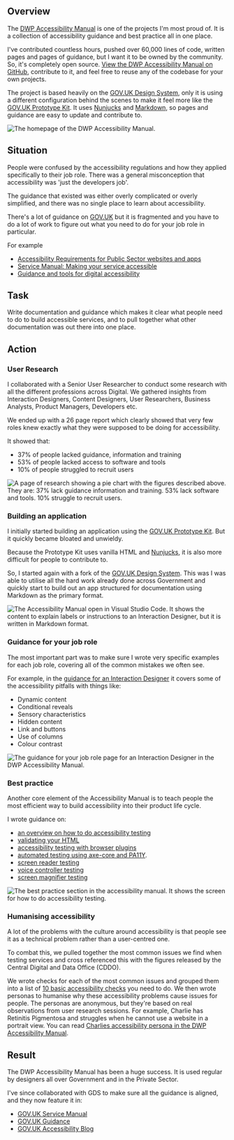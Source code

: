 ## Overview

The [DWP Accessibility Manual](https://accessibility-manual.dwp.gov.uk) is one of the projects I'm most proud of. It is a collection of accessibility guidance and best practice all in one place.

I've contributed countless hours, pushed over 60,000 lines of code, written pages and pages of guidance, but I want it to be owned by the community. So, it's completely open source. [View the DWP Accessibility Manual on GitHub](https://github.com/dwp/accessibility-manual), contribute to it, and feel free to reuse any of the codebase for your own projects.

The project is based heavily on the [GOV.UK Design System](https://design-system.service.gov.uk/), only it is using a different configuration behind the scenes to make it feel more like the [GOV.UK Prototype Kit](https://govuk-prototype-kit.herokuapp.com/docs). It uses [Nunjucks](https://mozilla.github.io/nunjucks/templating.html) and [Markdown](https://www.markdownguide.org/), so pages and guidance are easy to update and contribute to.

![The homepage of the DWP Accessibility Manual.](/images/work/dwp-accessibility-manual.jpg)

## Situation

People were confused by the accessibility regulations and how they applied specifically to their job role. There was a general misconception that accessibility was 'just the developers job'.

The guidance that existed was either overly complicated or overly simplified, and there was no single place to learn about accessibility. 

There's a lot of guidance on [GOV.UK](https://gov.uk) but it is fragmented and you have to do a lot of work to figure out what you need to do for your job role in particular.

For example
- [Accessibility Requirements for Public Sector websites and apps](https://www.gov.uk/guidance/accessibility-requirements-for-public-sector-websites-and-apps)
- [Service Manual: Making your service accessible](https://www.gov.uk/service-manual/helping-people-to-use-your-service/making-your-service-accessible-an-introduction)
- [Guidance and tools for digital accessibility](https://www.gov.uk/guidance/guidance-and-tools-for-digital-accessibility)

## Task

Write documentation and guidance which makes it clear what people need to do to build accessible services, and to pull together what other documentation was out there into one place.

## Action

### User Research
I collaborated with a Senior User Researcher to conduct some research with all the different professions across Digital. We gathered insights from Interaction Designers, Content Designers, User Researchers, Business Analysts, Product Managers, Developers etc.

We ended up with a 26 page report which clearly showed that very few roles knew exactly what they were supposed to be doing for accessibility.

It showed that:
- 37% of people lacked guidance, information and training
- 53% of people lacked access to software and tools
- 10% of people struggled to recruit users

![A page of research showing a pie chart with the figures described above. They are: 37% lack guidance information and training. 53% lack software and tools. 10% struggle to recruit users.](/images/work/dwp-accessibility-manual-research.jpg)

### Building an application
I initially started building an application using the [GOV.UK Prototype Kit](https://govuk-prototype-kit.herokuapp.com/docs). But it quickly became bloated and unwieldy. 

Because the Prototype Kit uses vanilla HTML and [Nunjucks](https://mozilla.github.io/nunjucks/), it is also more difficult for people to contribute to.

So, I started again with a fork of the [GOV.UK Design System](https://design-system.service.gov.uk/). This was I was able to utilise all the hard work already done across Government and quickly start to build out an app structured for documentation using Markdown as the primary format.

![The Accessibility Manual open in Visual Studio Code. It shows the content to explain labels or instructions to an Interaction Designer, but it is written in Markdown format.](/images/work/dwp-accessibility-manual-markdown.jpg)

### Guidance for your job role

The most important part was to make sure I wrote very specific examples for each job role, covering all of the common mistakes we often see.

For example, in the [guidance for an Interaction Designer](https://accessibility-manual.dwp.gov.uk/guidance-for-your-job-role/interaction-designer) it covers some of the accessibility pitfalls with things like:
- Dynamic content
- Conditional reveals
- Sensory characteristics
- Hidden content
- Link and buttons
- Use of columns
- Colour contrast

![The guidance for your job role page for an Interaction Designer in the DWP Accessibility Manual.](/images/work/dwp-accessibility-manual-interaction-designer.jpg)


### Best practice

Another core element of the Accessibility Manual is to teach people the most efficient way to build accessibility into their product life cycle.

I wrote guidance on:
- [an overview on how to do accessibility testing](https://accessibility-manual.dwp.gov.uk/best-practice/how-to-do-accessibility-testing)
- [validating your HTML](https://accessibility-manual.dwp.gov.uk/best-practice/validating-html)
- [accessibility testing with browser plugins](https://accessibility-manual.dwp.gov.uk/best-practice/automated-testing-using-browser-plugins)
- [automated testing using axe-core and PA11Y](https://accessibility-manual.dwp.gov.uk/best-practice/automated-testing-using-axe-core-and-pa11y).
- [screen reader testing](https://accessibility-manual.dwp.gov.uk/best-practice/screen-reader-testing)
- [voice controller testing](https://accessibility-manual.dwp.gov.uk/best-practice/voice-controller-testing)
- [screen magnifier testing](https://accessibility-manual.dwp.gov.uk/best-practice/screen-magnifier-testing)

![The best practice section in the accessibility manual. It shows the screen for how to do accessibility testing.](/images/work/dwp-accessibility-manual-how-to-test.jpg)


### Humanising accessibility

A lot of the problems with the culture around accessibility is that people see it as a technical problem rather than a user-centred one. 

To combat this, we pulled together the most common issues we find when testing services and cross referenced this with the figures released by the Central Digital and Data Office (CDDO). 

We wrote checks for each of the most common issues and grouped them into a list of [10 basic accessibility checks](https://accessibility-manual.dwp.gov.uk/tools-and-resources/basic-accessibility-checks) you need to do. We then wrote personas to humanise why these accessibility problems cause issues for people. The personas are anonymous, but they're based on real observations from user research sessions. For example, Charlie has Retinitis Pigmentosa and struggles when he cannot use a website in a portrait view. You can read [Charlies accessibility persona in the DWP Accessibility Manual](https://accessibility-manual.dwp.gov.uk/tools-and-resources/basic-accessibility-checks/2-responsive-design-impact-on-users#vertical-orientation).

## Result

The DWP Accessibility Manual has been a huge success. It is used regular by designers all over Government and in the Private Sector.

I've since collaborated with GDS to make sure all the guidance is aligned, and they now feature it in:
- [GOV.UK Service Manual](https://www.gov.uk/service-manual/helping-people-to-use-your-service/making-your-service-accessible-an-introduction#further-reading)
- [GOV.UK Guidance](https://www.gov.uk/guidance/guidance-and-tools-for-digital-accessibility#working-in-a-team-making-accessibility-changes)
- [GOV.UK Accessibility Blog](https://accessibility.blog.gov.uk/2021/05/27/why-weve-created-an-accessibility-manual-and-how-you-can-help-shape-it/)